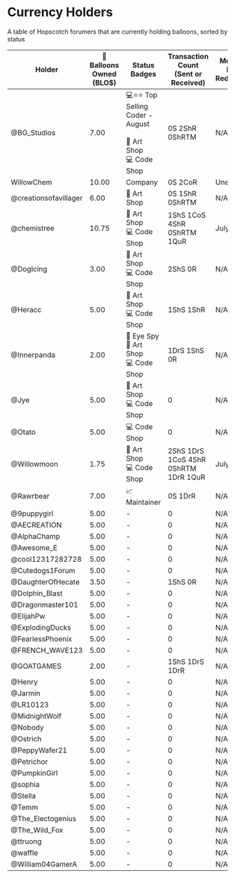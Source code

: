 # Currency Holders
A table of Hopscotch forumers that are currently holding balloons, sorted by status

| Holder  | 🎈 Balloons Owned (BLO$) | Status Badges | Transaction Count (Sent or Received) | Monthly Last Redeemed | Suspension Status |
| ------------- | ------------- | ------- | ------- | ------- | ------- |
| @BG_Studios           | 7.00  | 💻⭐⭐ Top Selling Coder - August<br><br>🎨 Art Shop<br>💻 Code Shop | 0S 2ShR 0ShRTM | N/A | N/A |
| WillowChem            | 10.00  | Company | 0S 2CoR | Uneligible | N/A |
| @creationsofavillager | 6.00  | 🎨 Art Shop | 0S 1ShR 0ShRTM | N/A | N/A |
| @chemistree           | 10.75  | 🎨 Art Shop<br>💻 Code Shop | 1ShS 1CoS 4ShR 0ShRTM 1QuR | July 2021 | N/A |
| @DogIcing             | 3.00  | 🎨 Art Shop<br>💻 Code Shop | 2ShS 0R | N/A | N/A |
| @Heracc               | 5.00  | 🎨 Art Shop<br>💻 Code Shop | 1ShS 1ShR | N/A | N/A |
| @Innerpanda           | 2.00  | 🔎 Eye Spy<br>🎨 Art Shop<br>💻 Code Shop | 1DrS 1ShS 0R | N/A | N/A |
| @Jye                  | 5.00  | 🎨 Art Shop<br>💻 Code Shop | 0 | N/A | N/A |
| @Otato                | 5.00  | 💻 Code Shop | 0 | N/A | N/A |
| @Willowmoon           | 1.75  | 🎨 Art Shop<br>💻 Code Shop | 2ShS 1DrS 1CoS 4ShR 0ShRTM 1DrR 1QuR | July 2021 | N/A |
| @Rawrbear             | 7.00  | 📈 Maintainer | 0S 1DrR | N/A | N/A |
| @9puppygirl           | 5.00  | - | 0 | N/A | N/A |
| @AECREATION           | 5.00  | - | 0 | N/A | N/A |
| @AlphaChamp           | 5.00  | - | 0 | N/A | N/A |
| @Awesome_E            | 5.00  | - | 0 | N/A | N/A |
| @cool12317282728      | 5.00  | - | 0 | N/A | N/A |
| @Cutedogs1Forum       | 5.00  | - | 0 | N/A | N/A |
| @DaughterOfHecate     | 3.50  | - | 1ShS 0R | N/A | N/A |
| @Dolphin_Blast        | 5.00  | - | 0 | N/A | N/A |
| @Dragonmaster101      | 5.00  | - | 0 | N/A | N/A |
| @ElijahPw             | 5.00  | - | 0 | N/A | N/A |
| @ExplodingDucks       | 5.00  | - | 0 | N/A | N/A |
| @FearlessPhoenix      | 5.00  | - | 0 | N/A | N/A |
| @FRENCH_WAVE123       | 5.00  | - | 0 | N/A | N/A |
| @GOATGAMES            | 2.00  | - | 1ShS 1DrS 1DrR | N/A | N/A |
| @Henry                | 5.00  | - | 0 | N/A | N/A |
| @Jarmin               | 5.00  | - | 0 | N/A | N/A |
| @LR10123              | 5.00  | - | 0 | N/A | N/A |
| @MidnightWolf         | 5.00  | - | 0 | N/A | N/A |
| @Nobody               | 5.00  | - | 0 | N/A | N/A |
| @Ostrich              | 5.00  | - | 0 | N/A | N/A |
| @PeppyWafer21         | 5.00  | - | 0 | N/A | N/A |
| @Petrichor            | 5.00  | - | 0 | N/A | N/A |
| @PumpkinGirl          | 5.00  | - | 0 | N/A | N/A |
| @sophia               | 5.00  | - | 0 | N/A | N/A |
| @Stella               | 5.00  | - | 0 | N/A | N/A |
| @Temm                 | 5.00  | - | 0 | N/A | N/A |
| @The_Electogenius     | 5.00  | - | 0 | N/A | N/A |
| @The_Wild_Fox         | 5.00  | - | 0 | N/A | N/A |
| @ttruong              | 5.00  | - | 0 | N/A | N/A |
| @waffle               | 5.00  | - | 0 | N/A | N/A |
| @William04GamerA      | 5.00  | - | 0 | N/A | N/A |

